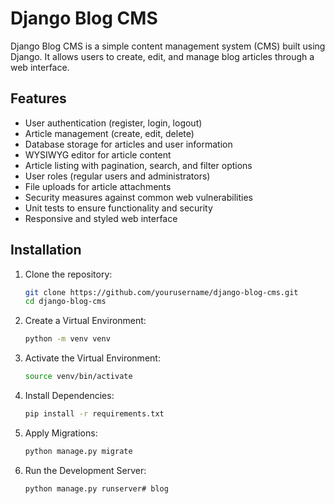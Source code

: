 
# Django Blog CMS

Django Blog CMS is a simple content management system (CMS) built using Django. It allows users to create, edit, and manage blog articles through a web interface.

## Features

- User authentication (register, login, logout)
- Article management (create, edit, delete)
- Database storage for articles and user information
- WYSIWYG editor for article content
- Article listing with pagination, search, and filter options
- User roles (regular users and administrators)
- File uploads for article attachments
- Security measures against common web vulnerabilities
- Unit tests to ensure functionality and security
- Responsive and styled web interface

## Installation

1. Clone the repository:

   ```bash
   git clone https://github.com/yourusername/django-blog-cms.git
   cd django-blog-cms
2. Create a Virtual Environment:
   ```bash
   python -m venv venv
3. Activate the Virtual Environment:
   ```bash
   source venv/bin/activate
4. Install Dependencies:
   ```bash
   pip install -r requirements.txt
5. Apply Migrations:
   ```bash
   python manage.py migrate
6. Run the Development Server:
   ```bash
   python manage.py runserver# blog
